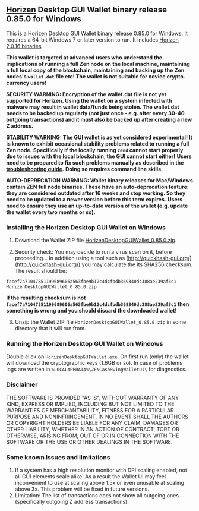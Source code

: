 ## [Horizen](https://horizen.global/) Desktop GUI Wallet binary release 0.85.0 for Windows

This is a [Horizen](https://horizen.global/) Desktop GUI Wallet binary release 0.85.0 for Windows. 
It requires a 64-bit Windows 7 or later version to run. It includes [Horizen 2.0.16 binaries](https://github.com/HorizenOfficial/zen/releases/tag/v2.0.16). 

**This wallet is targeted at advanced users who understand the implications of running a full Zen node on**
**the local machine, maintaining a full local copy of the blockchain, maintaining and backing up the**
**Zen nodes's `wallet.dat` file etc! The wallet is not suitable for novice crypto-currency users!**

**SECURITY WARNING: Encryption of the wallet.dat file is not yet supported for Horizen. Using the wallet** 
**on a system infected with malware may result in wallet data/funds being stolen. The**
**wallet.dat needs to be backed up regularly (not just once - e.g. after every 30-40**
**outgoing transactions) and it must also be backed up after creating a new Z address.**

**STABILITY WARNING: The GUI wallet is as yet considered experimental! It is known to exhibit occasional stability problems related to running a full Zen node.**
**Specifically if the locally running `zend` cannot start properly due to issues with the local blockchain, the GUI cannot start either!**
**Users need to be prepared to fix such problems manually as described in the [troubleshooting guide](TroubleshootingGuide.md).**
**Doing so requires command line skills.**

**AUTO-DEPRECATION WARNING: Wallet binary releases for Mac/Windows contain ZEN full node binaries. These have an auto-deprecation feature:**
**they are considered outdated after 16 weeks and stop working. So they need to be updated to a newer version before this term expires.**
**Users need to ensure they use an up-to-date version of the wallet (e.g. update the wallet every two months or so).**

### Installing the Horizen Desktop GUI Wallet on Windows

1. Download the Wallet ZIP file 
[HorizenDesktopGUIWallet_0.85.0.zip](https://github.com/HorizenOfficial/zencash-swing-wallet-ui/releases/download/0.85.0/HorizenDesktopGUIWallet_0.85.0.zip). 

2. Security check: You may decide to run a virus scan on it, before proceeding... In addition using a tool 
such as [http://quickhash-gui.org/](http://quickhash-gui.org/) you may calculate the its SHA256 checksum. The 
result should be:
```
facef7a71047851199689606a563fbe9b12c4dcfbdb369340dc388ae239af3c1  HorizenDesktopGUIWallet_0.85.0.zip
```
**If the resulting checksum is not `facef7a71047851199689606a563fbe9b12c4dcfbdb369340dc388ae239af3c1` then**
**something is wrong and you should discard the downloaded wallet!**

3. Unzip the Wallet ZIP file `HorizenDesktopGUIWallet_0.85.0.zip` in some directory that it will run from.
   
### Running the Horizen Desktop GUI Wallet on Windows

Double click on `HorizenDesktopGUIWallet.exe`. On first run (only) the wallet will download the cryptographic keys 
(1.6GB or so). In case of problems logs are written in `%LOCALAPPDATA%\ZENCashSwingWalletUI\` for diagnostics.


### Disclaimer

THE SOFTWARE IS PROVIDED "AS IS", WITHOUT WARRANTY OF ANY KIND, EXPRESS OR
IMPLIED, INCLUDING BUT NOT LIMITED TO THE WARRANTIES OF MERCHANTABILITY,
FITNESS FOR A PARTICULAR PURPOSE AND NONINFRINGEMENT. IN NO EVENT SHALL THE
AUTHORS OR COPYRIGHT HOLDERS BE LIABLE FOR ANY CLAIM, DAMAGES OR OTHER
LIABILITY, WHETHER IN AN ACTION OF CONTRACT, TORT OR OTHERWISE, ARISING FROM,
OUT OF OR IN CONNECTION WITH THE SOFTWARE OR THE USE OR OTHER DEALINGS IN THE
SOFTWARE.

### Some known issues and limitations
1. If a system has a high resolution monitor with DPI scaling enabled, not all GUI elements scale alike.
As a result the Wallet UI may feel inconvenient to use at scaling above 1.5x or even unusable at scaling above 3x.
This problem will be fixed in future versions.
1. Limitation: The list of transactions does not show all outgoing ones (specifically outgoing Z address 
transactions).  

